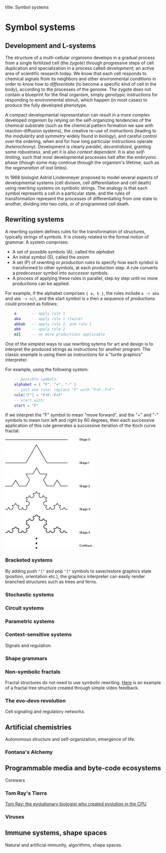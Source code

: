 title: Symbol systems


# Symbol systems

## Development and L-systems

The structure of a multi-cellular organisms develops in a gradual process from a single fertilized cell (the *zygote*) through progressive steps of cell duplication and specialization in a process called *development*; an active area of scientific research today. We know that each cell responds to chemical signals from its neighbors and other environmental conditions in order to know how to *differentiate* (to become a specific kind of cell in the body), according to the processes of the genome. The zygote does not contain a blueprint for the final organism, simply genotypic instructions for responding to environmental stimuli, which happen (in most cases) to produce the fully developed phenotype. 

A compact developmental representation can result in a more complex developed organism by relying on the self-organizing tendencies of the chemical substrate (such as the chemical pattern formation we saw with reaction-diffusion systems), the creative re-use of instructions (leading to the *modularity* and *symmetry* widely found in biology), and careful control over the ordering, when and for how long particular instructions operate (*heterochrony*). Development is clearly *parallel*, *decentralized*, granting some *robustness*, and yet it is also *context dependent*. It is also *self-limiting*, such that most developmental processes halt after the embryonic phase (though some may continue through the organism's lifetime, such as the *regeneration* of lost limbs).

In 1968 biologist Astrid Lindenmeyer proposed to model several aspects of developmental systems (cell division, cell differentiation and cell death) using rewriting systems on symbolic strings. The analogy is that each symbol represents a cell in a particular state, and the rules of transformation represent the processes of differentiating from one state to another, dividing into two cells, or of programmed cell death.

## Rewriting systems

A rewriting system defines rules for the transformation of structures, typically strings of symbols. It is closely related to the formal notion of grammar. A system comprises:

- A set of possible symbols (A), called the *alphabet*
- An initial symbol (S), called the *axiom*
- A set (P) of *rewriting* or *production rules* to specify how each symbol is transformed to other symbols, at each production step. A rule converts a *predecessor* symbol into *successor* symbols.
- A process of applying these rules in parallel, step by step until no more productions can be applied.

For example, if the alphabet comprises ```{ a, b }```, the rules include ```a -> aba``` and ```abb -> nil```, and the start symbol is ```a``` then a sequence of productions could proceed as follows:

```lua
	a		-- apply rule 1
	aba		-- apply rule 1 (twice)
	abbab	-- apply rule 2, and rule 1
	abb		-- apply rule 2
	nil		-- no more productions applicable
```

One of the simplest ways to use rewriting sytems for art and design is to interpret the produced strings as instructions for another program. The classic example is using them as instructions for a "turtle graphics" interpreter. 

For example, using the following system:

```lua
	-- possible symbols:
	alphabet = { "F", "+", "-" }
	-- just one rule: replace "F" with "F+F--F+F"
	rule["F"] = "F+F--F+F"
	-- start with:
	start = "F"
```

If we interpret the "F" symbol to mean "move forward", and the "+" and "-" symbols to mean turn left and right by 60 degrees, then each successive application of this rule generates a successive iteration of the Koch curve fractal:

![Iterations of the Koch curve fractal](img/koch.jpg)

### Bracketed systems

By adding push ```"["``` and pop ```"]"``` symbols to save/restore graphics state (position, orientation etc.), the graphics interpreter can easily render branched structures such as trees and ferns.

### Stochastic systems

### Circuit systems

### Parametric systems

### Context-sensitive systems

Signals and regulation.

### Shape grammars

### Non-symbolic fractals

Fractal structures do not need to use symbolic rewriting. [Here](https://www.youtube.com/watch?v=FEnI_JPL6I0) is an example of a fractal tree structure created through simple video feedback.

### The evo-devo revolution

Cell signaling and regulatory networks.

## Artificial chemistries

Autonomous structure and self-organization, emergence of life. 

### Fontana's Alchemy

## Programmable media and byte-code ecosystems

Corewars

### Tom Ray's Tierra 

[Tom Ray: the evolutionary biologist who created evolution in the CPU](http://www.youtube.com/watch?v=Wl5rRGVD0QI)

### Viruses

## Immune systems, shape spaces

Natural and artificial immunity, algorithms, shape spaces.










